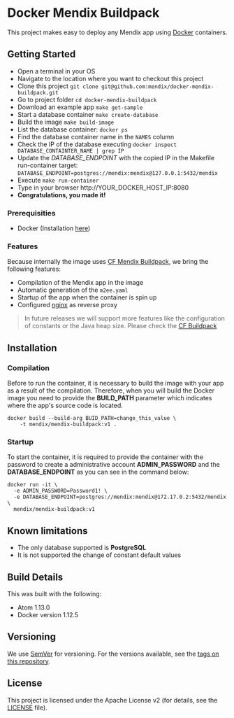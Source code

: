 # Docker Mendix Buildpack

This project makes easy to deploy any Mendix app using [Docker](https://www.docker.com/) containers.

## Getting Started

* Open a terminal in your OS
* Navigate to the location where you want to checkout this project
* Clone this project ```git clone git@github.com:mendix/docker-mendix-buildpack.git```
* Go to project folder ```cd docker-mendix-buildpack```
* Download an example app ```make get-sample```
* Start a database container ```make create-database```
* Build the image ```make build-image```
* List the database container: ```docker ps```
* Find the database container name in the ```NAMES``` column
* Check the IP of the database executing ```docker inspect DATABASE_CONTAINTER_NAME | grep IP```
* Update the *DATABASE_ENDPOINT* with the copied IP in the Makefile run-container target: ```DATABASE_ENDPOINT=postgres://mendix:mendix@127.0.0.1:5432/mendix```
* Execute ```make run-container```
* Type in your browser http://YOUR_DOCKER_HOST_IP:8080
* **Congratulations, you made it!**

### Prerequisities

* Docker (Installation [here](https://docs.docker.com/engine/installation/))

### Features

Because internally the image uses [CF Mendix Buildpack](https://github.com/mendix/cf-mendix-buildpack), we bring the following features:  

* Compilation of the Mendix app in the image
* Automatic generation of the ```m2ee.yaml```
* Startup of the app when the container is spin up  
* Configured [nginx](https://nginx.org/) as reverse proxy

> In future releases we will support more features like the configuration of constants or the Java heap size. Please check the [CF Buildpack](https://github.com/mendix/cf-mendix-buildpack)

## Installation

### Compilation

Before to run the container, it is necessary to build the image with your app as a result of the compilation. Therefore, when you will build the Docker image you need to provide the **BUILD_PATH** parameter which indicates where the app's source code is located.

```
docker build --build-arg BUID_PATH=change_this_value \
	-t mendix/mendix-buildpack:v1 .
```

### Startup

To start the container, it is required to provide the container with the password
to create a administrative account **ADMIN_PASSWORD** and the **DATABASE_ENDPOINT**
as you can see in the command below:

```
docker run -it \
  -e ADMIN_PASSWORD=Password1! \
  -e DATABASE_ENDPOINT=postgres://mendix:mendix@172.17.0.2:5432/mendix \
  mendix/mendix-buildpack:v1  
```

## Known limitations

* The only database supported is **PostgreSQL**
* It is not supported the change of constant default values

## Build Details

This was built with the following:

* Atom 1.13.0
* Docker version 1.12.5

## Versioning

We use [SemVer](http://semver.org/) for versioning. For the versions available, see the [tags on this repository](https://github.com/mendix/IBM-Watson-Connector-Kit/tags).

## License

This project is licensed under the Apache License v2 (for details, see the [LICENSE](LICENSE-2.0.txt) file).
